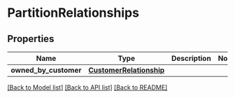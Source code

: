 # PartitionRelationships

## Properties
Name | Type | Description | Notes
------------ | ------------- | ------------- | -------------
**owned_by_customer** | [**CustomerRelationship**](CustomerRelationship.md) |  | 

[[Back to Model list]](../README.md#documentation-for-models) [[Back to API list]](../README.md#documentation-for-api-endpoints) [[Back to README]](../README.md)

